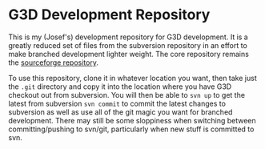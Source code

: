 # G3D Development Repository

This is my (Josef's) development repository for G3D development. It is a greatly reduced set of files from the subversion repository in an effort to make branched development lighter weight. The core repository remains the [sourceforge repository](https://sourceforge.net/projects/g3d/).

To use this repository, clone it in whatever location you want, then take just the `.git` directory and copy it into the location where you have G3D checkout out from subversion. You will then be able to `svn up` to get the latest from subversion `svn commit` to commit the latest changes to subversion as well as use all of the git magic you want for branched development. There may still be some sloppiness when switching between committing/pushing to svn/git, particularly when new stuff is committed to svn.

